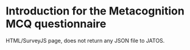 # Introduction for the Metacognition MCQ questionnaire

HTML/SurveyJS page, does not return any JSON file to JATOS.
